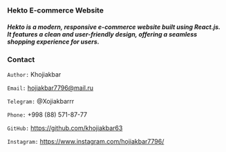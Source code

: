 ### Hekto E-commerce Website
##### Hekto is a modern, responsive e-commerce website built using React.js. It features a clean and user-friendly design, offering a seamless shopping experience for users.


### Contact
```Author:``` Khojiakbar

```Email:``` hojiakbar7796@mail.ru

```Telegram:``` @Xojiakbarrr

```Phone:``` +998 (88) 571-87-77

```GitHub:``` https://github.com/khojiakbar63

```Instagram:``` https://www.instagram.com/hojiakbar7796/